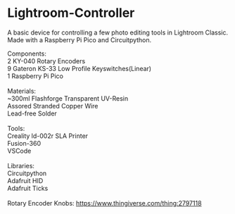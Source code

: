 # Lightroom-Controller
A basic device for controlling a few photo editing tools in Lightroom Classic. Made with a Raspberry Pi Pico and Circuitpython.

Components:<br />
  2 KY-040 Rotary Encoders<br />
  9 Gateron KS-33 Low Profile Keyswitches(Linear)<br />
  1 Raspberry Pi Pico<br />
<br />
Materials:<br />
  ~300ml Flashforge Transparent UV-Resin<br />
  Assored Stranded Copper Wire<br />
  Lead-free Solder<br />
<br />
Tools:<br />
  Creality ld-002r SLA Printer<br />
  Fusion-360<br />
  VSCode<br />
<br />
Libraries:<br />
  Circuitpython<br />
  Adafruit HID <br />
  Adafruit Ticks  <br />
  <br />
Rotary Encoder Knobs: https://www.thingiverse.com/thing:2797118
